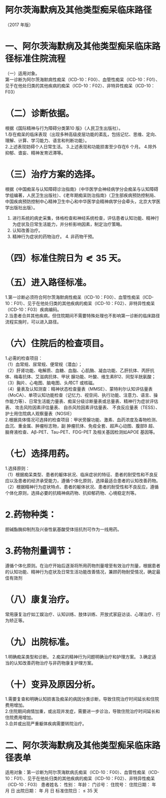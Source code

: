 # 阿尔茨海默病及其他类型痴呆临床路径  
（2017 年版）  
# 一、阿尔茨海默病及其他类型痴呆临床路径标准住院流程  
（一）适用对象。  
第一诊断为阿尔茨海默病性痴呆（ICD-10：F00）、血管性痴呆（ICD-10：F01）、见于在他处归类的其他疾病的痴呆（ICD-10：F02）、非特异性痴呆（ICD-10：F03）  
# （二）诊断依据。  
根据《国际精神与行为障碍分类第10 版》（人民卫生出版社）。  
1.存在痴呆的临床表现（出现多种高级皮层功能的紊乱，包括记忆、思维、定向、理解、计算、学习能力、语言和判断功能）。  
2.上述表现妨碍个人日常生活。 3.上述表现和功能损害至少存在6 个月。 4.除外抑郁、谵妄、精神发育迟滞等。  
# （三）治疗方案的选择。  
根据《中国痴呆与认知障碍诊治指南》（中华医学会神经病学分会痴呆与认知障碍学组编著，人民卫生出版社）、《老年期痴呆防治指南》（卫生部疾病预防控制局、中国疾病预防控制中心精神卫生中心和中华医学会精神病学分会牵头，北京大学医学出版社出版）。  
1. 进行系统的病史采集，体格检查和神经系统检查，评估患者认知功能、精神行为症状及日常生活能力，并分析影响因素，制定治疗策略。  
2. 认知改善治疗。  
3. 精神行为症状的药物治疗。 4. 非药物干预。  
# （四）标准住院日为$\eqslantless35$ 天。  
# （五）进入路径标准。  
1.第一诊断必须符合阿尔茨海默病性痴呆（ICD-10：F00）、血管性痴呆（ICD-10：F01）、见于在他处归类的其他疾病的痴呆（ICD-10：F02）、非特异性痴呆（ICD-10：F03）疾病编码。  
2.当患者合并其他疾病，但住院期间不需要特殊处理也不影响第一诊断的临床路径流程实施时，可以进入路径。  
# （六）住院后的检查项目。  
1.必需的检查项目：  
（1）血常规、尿常规、便常规（潜血）；  
（2）肝肾功能、电解质、血糖、血脂、心肌酶、凝血功能、乙肝抗体、丙肝抗体、梅毒抗体、艾滋病抗体、甲状 腺功能、叶酸、维生素B12、同型半胱氨酸；  
（3）胸片、心电图、脑电图、头颅CT 或核磁。  
（4）量表及认知测查：精神状态检查量表（MMSE）、蒙特利尔认知评估量表（MoCA）、单项认知功能检查（记忆力、视空间、执行功能、注意力、语言、操作能力等）、日常生活能力量表、痴呆分级诊断量表或总量表、精神行为症状评估表、 攻击风险因素评估量表、 自杀风险因素评估量表、 不良反应量表（TESS）、护士用住院病人观察量表（NOSIE）  
2.根据具体情况可选择的检查项目：甲状旁腺功能、激素、血药浓度及毒物检测、血沉、重金属、肿瘤标志物，副 肿瘤抗体、免疫全套、超声心动图、腹部B 超、脑脊液检查、Aβ-PET、Tau-PET、FDG-PET 及相关基因检测如APOE 基因等。  
# （七）选择用药。  
1.选择原则：  
（1）根据痴呆类型、患者的躯体状况、临床症状的特征、患者的耐受性和不良反应以及患者的经济承受能力，遵循个体化原则，选择最适合患者的认知改善药物。  
（2）根据精神行为症状特点、患者的躯体状况、患者的耐受性和不良反应，遵循个体化原则，选择必要的抗精神病药物、抗抑郁药物、心境稳定剂等。  
# 2.药物种类：  
胆碱酯酶抑制剂及兴奋性氨基酸受体拮抗剂可作为一线用药。  
# 3.药物剂量调节：  
遵循个体化原则。在治疗开始后逐渐将所用药物剂量增至有效治疗剂量，根据患者的认知功能、精神行为症状及日常生活功能改善情况，兼顾药物耐受情况，确定最佳有效剂  
# （八）康复治疗。  
常用康复治疗如工娱治疗、认知训练、肢体训练、开放式家庭访谈、心理治疗、行为矫正等。  
# （九）出院标准。  
1.明确痴呆类型和诊断。 2.痴呆的精神行为问题明确治疗和护理方案。 3.确定适当的认知改善药物治疗与非药物康复护理方案。  
# （十）变异及原因分析。  
1.需要复查和明确认知损害及痴呆的病因分类诊断，导致住院治疗时间延长和住院费用增加。  
2.住院期间病情加重，或出现并发症，需要进一步诊治，导致住院治疗时间延长和住院费用增加。  
3.合并或出现严重躯体疾病需要转院治疗。  
# 二、阿尔茨海默病及其他类型痴呆临床路径表单  
适用对象：第一诊断为阿尔茨海默病氏痴呆（ICD-10：F00）、血管性痴呆（ICD-10：F01）、见于在他处归类的其他疾病的痴呆（ICD-10：F02）、非特异性痴呆（ICD-10：F03） 患者姓名：                性别：     年龄：    门诊号：      住院号：       住院日期：  年  月  日    出院日期：  年  月  日       标准住院日：${\leqslant}35$ 天  
